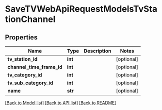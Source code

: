 # SaveTVWebApiRequestModelsTvStationChannel

## Properties
Name | Type | Description | Notes
------------ | ------------- | ------------- | -------------
**tv_station_id** | **int** |  | [optional] 
**channel_time_frame_id** | **int** |  | [optional] 
**tv_category_id** | **int** |  | [optional] 
**tv_sub_category_id** | **int** |  | [optional] 
**name** | **str** |  | [optional] 

[[Back to Model list]](../README.md#documentation-for-models) [[Back to API list]](../README.md#documentation-for-api-endpoints) [[Back to README]](../README.md)


